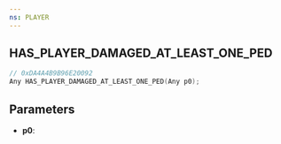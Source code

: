```yaml
---
ns: PLAYER
---
```

## HAS_PLAYER_DAMAGED_AT_LEAST_ONE_PED

```c
// 0xDA4A4B9B96E20092
Any HAS_PLAYER_DAMAGED_AT_LEAST_ONE_PED(Any p0);
```

## Parameters
* **p0**:
